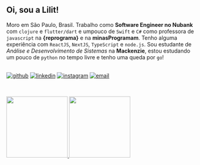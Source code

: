 ## Oi, sou a Lilit!

Moro em São Paulo, Brasil. Trabalho como <b>Software Engineer no Nubank</b> com `clojure` e `flutter/dart` e umpouco de `Swift` e `C#` como professora de `javascript` na <b>{reprograma}</b> e na <b>minasProgramam</b>. Tenho alguma experiência com `ReactJS`, `NextJS`, `TypeScript` e `node.js`. Sou estudante de <i>Análise e Desenvolvimento de Sistemas</i> na <b>Mackenzie</b>, estou estudando um pouco de `python` no tempo livre e tenho uma queda por `go`!

<br>
<div>
  <a href="https://gist.github.com/lilitbandeira"><img alt="github" src="https://img.shields.io/badge/Follow-100000?style=for-the-badge&logo=github&logoColor=white"/></a>
  <a href="https://www.linkedin.com/in/lilitbandeira"><img alt="linkedin" src="https://img.shields.io/badge/LinkedIn-0077B5?style=for-the-badge&logo=linkedin&logoColor=white"/></a>
  <a href="https://www.instagram.com/lilitbandeira/"><img alt="instagram" src="https://img.shields.io/badge/Instagram-E4405F?style=for-the-badge&logo=instagram&logoColor=white" /></a>
  <a href="mailto:devlilitbandeira@gmail.com"><img alt="email" src="https://img.shields.io/badge/Gmail-D14836?style=for-the-badge&logo=gmail&logoColor=white"/></a>
</div>

##  
<br>
  
<div>
  <a href="https://github.com/lilitbandeira/">
    <img height=160 src="https://github-readme-stats.vercel.app/api?username=lilitbandeira&show_icons=true&theme=tokyonight&count_private=true&includes_all_commits=true" />
    <img height=160 src="https://github-readme-stats.vercel.app/api/top-langs/?username=lilitbandeira&show_icons=true&hide=html&layout=compact&theme=tokyonight&count_private=true&includes_all_commits=true" />
  </a>
</div>
